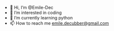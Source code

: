 - 👋 Hi, I’m @Emile-Dec
- 👀 I’m interested in coding
- 🌱 I’m currently learning python
- 📫 How to reach me emile.decubber@gmail.com

<!---
Emile-Dec/Emile-Dec is a ✨ special ✨ repository because its `README.md` (this file) appears on your GitHub profile.
You can click the Preview link to take a look at your changes.
--->

